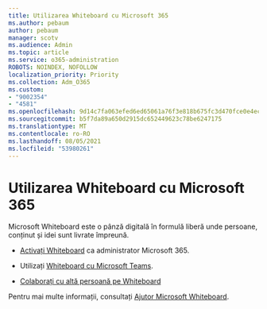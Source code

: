 ```yaml
---
title: Utilizarea Whiteboard cu Microsoft 365
ms.author: pebaum
author: pebaum
manager: scotv
ms.audience: Admin
ms.topic: article
ms.service: o365-administration
ROBOTS: NOINDEX, NOFOLLOW
localization_priority: Priority
ms.collection: Adm_O365
ms.custom:
- "9002354"
- "4581"
ms.openlocfilehash: 9d14c7fa063efed6ed65061a76f3e818b675fc3d470fce0e4ecc9fb5aa247a30
ms.sourcegitcommit: b5f7da89a650d2915dc652449623c78be6247175
ms.translationtype: MT
ms.contentlocale: ro-RO
ms.lasthandoff: 08/05/2021
ms.locfileid: "53980261"
---
```

# <a name="use-whiteboard-with-microsoft-365"></a>Utilizarea Whiteboard cu Microsoft 365

Microsoft Whiteboard este o pânză digitală în formulă liberă unde persoane, conținut și idei sunt livrate împreună. 

- [Activați Whiteboard](https://support.office.com/article/d236aef8-fcdf-4b5e-b5d7-7f157461e920#bkmk_07) ca administrator Microsoft 365. 

- Utilizați [Whiteboard cu Microsoft Teams](https://support.microsoft.com/office/7a6e7218-e9dc-4ccc-89aa-b1a0bb9c31ee). 

- [Colaborați cu altă persoană pe Whiteboard](https://support.office.com/article/d236aef8-fcdf-4b5e-b5d7-7f157461e920#bkmk_27) 

Pentru mai multe informații, consultați [Ajutor Microsoft Whiteboard](https://support.office.com/article/d236aef8-fcdf-4b5e-b5d7-7f157461e920). 
